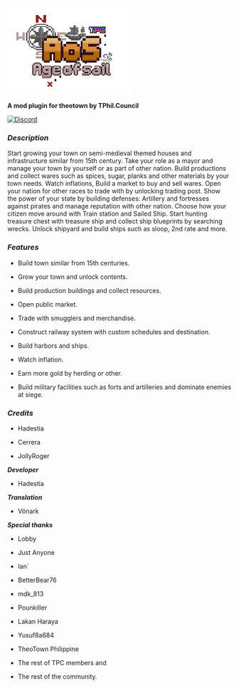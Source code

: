 ![Age of Sail logo](poster.png?raw=1)

**A mod plugin for theotown by TPhil.Council**

[![Discord](https://img.shields.io/discord/448344322887254018.svg?logo=discord)](https://discord.gg/baMkPTc7n)

### *Description*

Start growing your town on semi-medieval themed houses and infrastructure similar from 15th century. Take your role as a mayor and manage your town by yourself or as part of other nation. Build productions and collect wares such as spices, sugar, planks and other materials by your town needs. Watch inflations, Build a market to buy and sell wares. Open your nation for other races to trade with by unlocking trading post. Show the power of your state by building defenses: Artillery and fortresses against pirates and manage reputation with other nation. Choose how your citizen move around with Train station and Sailed Ship. Start hunting treasure chest with treasure ship and collect ship blueprints by searching wrecks. Unlock shipyard and build ships such as sloop, 2nd rate and more.

### *Features*

*  Build town similar from 15th centuries.

*  Grow your town and unlock contents.

*  Build production buildings and collect resources.

*  Open public market.

*  Trade with smugglers and merchandise.

*  Construct railway system with custom schedules and destination.

*  Build harbors and ships.

*  Watch inflation.

*  Earn more gold by herding or other.

*  Build military facilities such as forts and artilleries and dominate enemies at siege.

### *Credits*

*  Hadestia

*  Cerrera

*  JollyRoger

***Developer***

*  Hadestia

***Translation***

*  Vönark

***Special thanks***

*  Lobby

*  Just Anyone

*  Ian`

*  BetterBear76

*  mdk_813

*  Pounkiller

*  Lakan Haraya

*  Yusuf8a684

*  TheoTown Philippine

*  The rest of TPC members and

*  The rest of the community.

